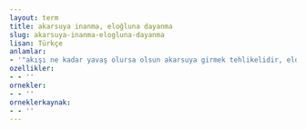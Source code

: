 ```yaml
---
layout: term
title: akarsuya inanma, eloğluna dayanma
slug: akarsuya-inanma-elogluna-dayanma
lisan: Türkçe
anlamlar:
- '"akışı ne kadar yavaş olursa olsun akarsuya girmek tehlikelidir, eloğluna güvenmek de doğru değildir, insanı zarara sokabilir" anlamında kullanılan bir söz'
ozellikler:
- - ''
ornekler:
- - ''
orneklerkaynak:
- - ''
---
```

